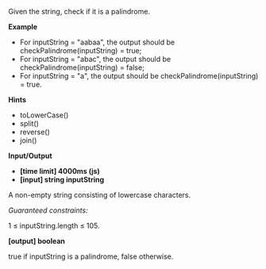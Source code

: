 Given the string, check if it is a palindrome.

**Example**

- For inputString = "aabaa", the output should be
checkPalindrome(inputString) = true;
- For inputString = "abac", the output should be
checkPalindrome(inputString) = false;
- For inputString = "a", the output should be
checkPalindrome(inputString) = true.

**Hints**
-   toLowerCase()
-   split()
-   reverse()
-   join()

**Input/Output**

- **[time limit] 4000ms (js)**
- **[input] string inputString**

A non-empty string consisting of lowercase characters.

*Guaranteed constraints:*

1 ≤ inputString.length ≤ 105.

**[output] boolean**

true if inputString is a palindrome, false otherwise.